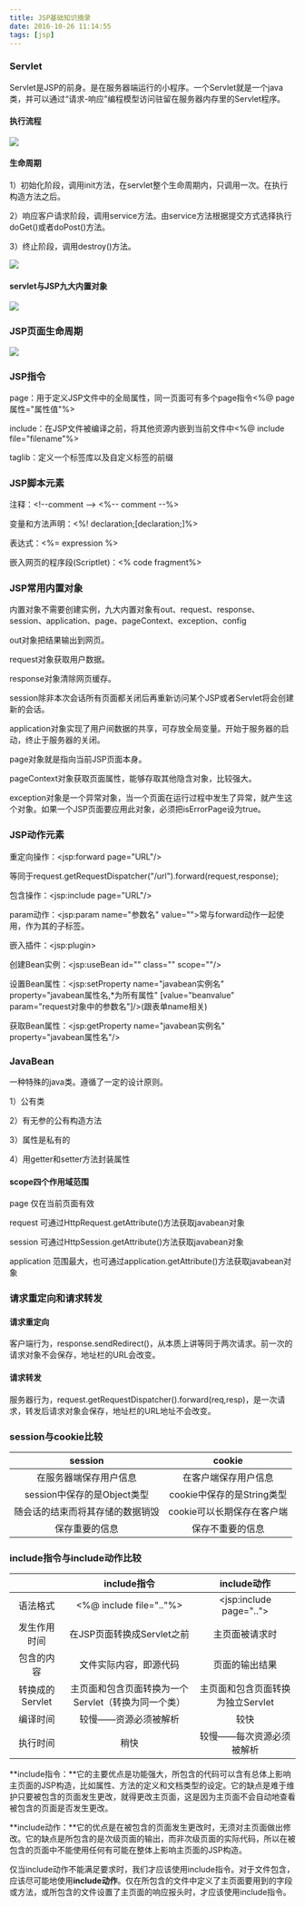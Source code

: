 ```yaml
---
title: JSP基础知识摘录
date: 2016-10-26 11:14:55
tags: [jsp]
---
```


### **Servlet**

Servlet是JSP的前身。是在服务器端运行的小程序。一个Servlet就是一个java类，并可以通过“请求-响应”编程模型访问驻留在服务器内存里的Servlet程序。

#### **执行流程**

![](http://ohjnxvaxm.bkt.clouddn.com/servlet-execution.jpg)



<!--more-->

#### **生命周期**

1）初始化阶段，调用init方法，在servlet整个生命周期内，只调用一次。在执行构造方法之后。

2）响应客户请求阶段，调用service方法。由service方法根据提交方式选择执行doGet()或者doPost()方法。

3）终止阶段，调用destroy()方法。

![](http://ohjnxvaxm.bkt.clouddn.com/servlet-lifetime.jpg)

#### **servlet与JSP九大内置对象**

![](http://ohjnxvaxm.bkt.clouddn.com/servlet-nine-object.jpg)

### **JSP页面生命周期**


 ![](http://ohjnxvaxm.bkt.clouddn.com/jsp-lifetime.png)

### **JSP指令**

page：用于定义JSP文件中的全局属性，同一页面可有多个page指令<%@ page 属性="属性值"%>

include：在JSP文件被编译之前，将其他资源内嵌到当前文件中<%@ include file="filename"%>

taglib：定义一个标签库以及自定义标签的前缀

### **JSP脚本元素**

注释：\<!--comment  --> <%--  comment --%>

变量和方法声明：<%! declaration;[declaration;]%>

表达式：<%= expression %>

嵌入网页的程序段(Scriptlet)：<%  code fragment%>

### **JSP常用内置对象**

内置对象不需要创建实例，九大内置对象有out、request、response、session、application、page、pageContext、exception、config

out对象把结果输出到网页。

request对象获取用户数据。

response对象清除网页缓存。

session除非本次会话所有页面都关闭后再重新访问某个JSP或者Servlet将会创建新的会话。

application对象实现了用户间数据的共享，可存放全局变量。开始于服务器的启动，终止于服务器的关闭。

page对象就是指向当前JSP页面本身。

pageContext对象获取页面属性，能够存取其他隐含对象，比较强大。

exception对象是一个异常对象，当一个页面在运行过程中发生了异常，就产生这个对象。如果一个JSP页面要应用此对象，必须把isErrorPage设为true。

### **JSP动作元素**

重定向操作：\<jsp:forward page="URL"/>

​			等同于request.getRequestDispatcher("/url").forward(request,response);

包含操作：\<jsp:include page="URL"/>

param动作：\<jsp:param name="参数名" value="">常与forward动作一起使用，作为其的子标签。

嵌入插件：\<jsp:plugin>

创建Bean实例：\<jsp:useBean id="" class="" scope=""/>

设置Bean属性：\<jsp:setProperty name="javabean实例名" property="javabean属性名,*为所有属性" [value="beanvalue" param="request对象中的参数名"]/>(跟表单name相关)

获取Bean属性：\<jsp:getProperty name="javabean实例名" property="javabean属性名"/>

### **JavaBean**

一种特殊的java类。遵循了一定的设计原则。

1）公有类

2）有无参的公有构造方法

3）属性是私有的

4）用getter和setter方法封装属性

#### **scope四个作用域范围**

page 仅在当前页面有效

request 可通过HttpRequest.getAttribute()方法获取javabean对象

session 可通过HttpSession.getAttribute()方法获取javabean对象

application 范围最大，也可通过application.getAttribute()方法获取javabean对象

### **请求重定向和请求转发**

#### **请求重定向**

客户端行为，response.sendRedirect()，从本质上讲等同于两次请求。前一次的请求对象不会保存，地址栏的URL会改变。

#### **请求转发**

服务器行为，request.getRequestDispatcher().forward(req,resp)，是一次请求，转发后请求对象会保存，地址栏的URL地址不会改变。

### **session与cookie比较**

|       session        |       cookie        |
| :------------------: | :-----------------: |
|     在服务器端保存用户信息      |     在客户端保存用户信息      |
| session中保存的是Object类型 | cookie中保存的是String类型 |
|   随会话的结束而将其存储的数据销毁   |  cookie可以长期保存在客户端   |
|       保存重要的信息        |      保存不重要的信息       |

### **include指令与include动作比较**

|             |           include指令           |        include动作         |
| :---------: | :---------------------------: | :----------------------: |
|    语法格式     |    <%@ include file=".."%>    | \<jsp:include page=".."> |
|   发生作用时间    |      在JSP页面转换成Servlet之前       |         主页面被请求时          |
|    包含的内容    |          文件实际内容，即源代码          |         页面的输出结果          |
| 转换成的Servlet | 主页面和包含页面转换为一个Servlet（转换为同一个类） |   主页面和包含页面转换为独立Servlet   |
|    编译时间     |          较慢——资源必须被解析          |            较快            |
|    执行时间     |              稍快               |      较慢——每次资源必须被解析       |

**include指令：**它的主要优点是功能强大，所包含的代码可以含有总体上影响主页面的JSP构造，比如属性、方法的定义和文档类型的设定。它的缺点是难于维护只要被包含的页面发生更改，就得更改主页面，这是因为主页面不会自动地查看被包含的页面是否发生更改。

**include动作：**它的优点是在被包含的页面发生更改时，无须对主页面做出修改。它的缺点是所包含的是次级页面的输出，而非次级页面的实际代码，所以在被包含的页面中不能使用任何有可能在整体上影响主页面的JSP构造。

仅当include动作不能满足要求时，我们才应该使用include指令。对于文件包含，应该尽可能地使用**include动作**。仅在所包含的文件中定义了主页面要用到的字段或方法，或所包含的文件设置了主页面的响应报头时，才应该使用include指令。

